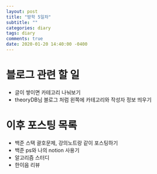 ```yaml
---
layout: post
title: "방학 5일차"
subtitle: ""
categories: diary
tags: diary
comments: true
date: 2020-01-20 14:40:00 -0400
---
```


# 블로그 관련 할 일

- 글이 쌓이면 카테고리 나눠보기
- theoryDB님 블로그 처럼 왼쪽에 카테고리와 작성자 정보 띄우기

# 이후 포스팅 목록

- 백준 스택 괄호문제, 강의노트랑 같이 포스팅하기
- 백준 ps와 나의 notion 사용기
- 알고리즘 스터디 
- 한이음 리뷰



